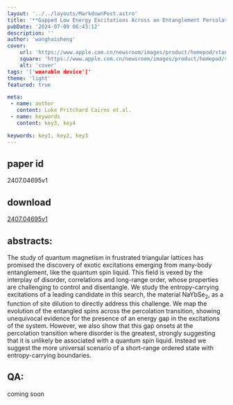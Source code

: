 ```yaml
---
layout: '../../layouts/MarkdownPost.astro'
title: '**Gapped Low Energy Excitations Across an Entanglement Percolation Transition in the Quantum Spin Liquid Candidate NaYbSe$_2$**'
pubDate: '2024-07-09 06:43:12'
description: ''
author: 'wanghaisheng'
cover:
    url: 'https://www.apple.com.cn/newsroom/images/product/homepod/standard/Apple-HomePod-hero-230118_big.jpg.large_2x.jpg'
    square: 'https://www.apple.com.cn/newsroom/images/product/homepod/standard/Apple-HomePod-hero-230118_big.jpg.large_2x.jpg'
    alt: 'cover'
tags: '['wearable device']' 
theme: 'light'
featured: true

meta:
 - name: author
   content: Luke Pritchard Cairns et.al.
 - name: keywords
   content: key3, key4

keywords: key1, key2, key3
---
```


## paper id
2407.04695v1
## download
[2407.04695v1](http://arxiv.org/abs/2407.04695v1)
## abstracts:
The study of quantum magnetism in frustrated triangular lattices has promised the discovery of exotic excitations emerging from many-body entanglement, like the quantum spin liquid. This field is vexed by the interplay of disorder, correlations and long-range order, whose properties are challenging to control and disentangle. We study the entropy-carrying excitations of a leading candidate in this search, the material NaYbSe$_2$, as a function of site dilution to directly address this challenge. We map the evolution of the entangled spins across the percolation transition, showing unequivocal evidence for the presence of an energy gap in the excitations of the system. However, we also show that this gap onsets at the percolation transition where disorder is the greatest, strongly suggesting that it is unlikely be associated with a quantum spin liquid. Instead we suggest the more universal scenario of a short-range ordered state with entropy-carrying boundaries.
## QA:
coming soon
